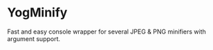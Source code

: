 # YogMinify
Fast and easy console wrapper for several JPEG &amp; PNG minifiers with argument support.

